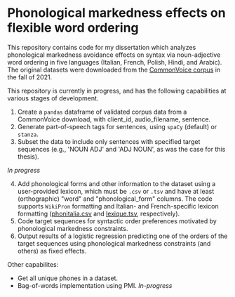 # Phonological markedness effects on flexible word ordering
This repository contains code for my dissertation which analyzes phonological markedness avoidance effects on syntax via noun-adjective word ordering in five languages (Italian, French, Polish, Hindi, and Arabic). The original datasets were downloaded from the [CommonVoice corpus](voice.mozilla.org) in the fall of 2021. 

This repository is currently in progress, and has the following capabilities at various stages of development.

1. Create a `pandas` dataframe of validated corpus data from a CommonVoice download, with client_id, audio_filename, sentence.
2. Generate part-of-speech tags for sentences, using `spaCy` (default) or `stanza`.
3. Subset the data to include only sentences with specified target sequences (e.g., 'NOUN ADJ' and 'ADJ NOUN', as was the case for this thesis).

*In progress*

4. Add phonological forms and other information to the dataset using a user-provided lexicon, which must be `.csv` or `.tsv` and have at least (orthographic) "word" and "phonological_form" columns. The code supports `WikiPron` formatting and Italian- and French-specific lexicon formatting ([phonitalia.csv](https://link.springer.com/article/10.3758/s13428-013-0400-8) and [lexique.tsv](http://www.lexique.org/), respectively).
5. Code target sequences for syntactic order preferences motivated by phonological markedness constraints.
6. Output results of a logistic regression predicting one of the orders of the target sequences using phonological markedness constraints (and others) as fixed effects.

Other capabilites:
- Get all unique phones in a dataset.
- Bag-of-words implementation using PMI. *In-progress*

